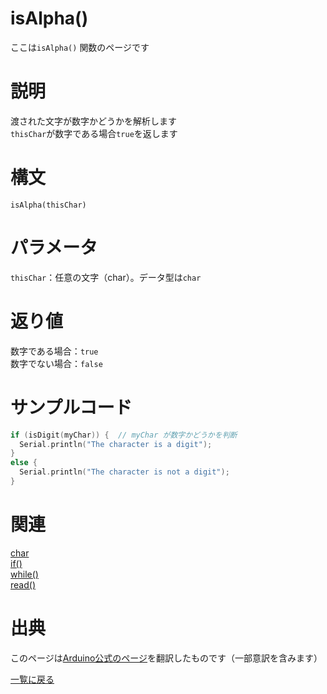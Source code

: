 # isAlpha()

ここは`isAlpha()` 関数のページです

# 説明

渡された文字が数字かどうかを解析します  
`thisChar`が数字である場合`true`を返します

# 構文

`isAlpha(thisChar)`

# パラメータ

`thisChar`：任意の文字（char）。データ型は`char`

# 返り値

数字である場合：`true`  
数字でない場合：`false`  

# サンプルコード

```cpp
if (isDigit(myChar)) {  // myChar が数字かどうかを判断
  Serial.println("The character is a digit");
}
else {
  Serial.println("The character is not a digit");
}
```

# 関連

[char](./../../../constant/char)  
[if()](./../../../structure/control_structure/if)  
[while()](./../../../structure/control_structure/while)  
[read()](./../../Communication/Serial/read)  

# 出典

このページは[Arduino公式のページ](https://www.arduino.cc/reference/en/language/functions/characters/isdigit/)を翻訳したものです（一部意訳を含みます）

[一覧に戻る](https://docs.nchlab.net/Arduino/ref/)  
